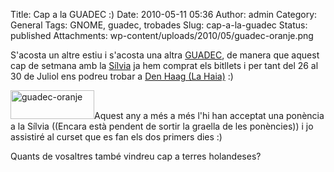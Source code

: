 Title: Cap a la GUADEC :)
Date: 2010-05-11 05:36
Author: admin
Category: General
Tags: GNOME, guadec, trobades
Slug: cap-a-la-guadec
Status: published
Attachments: wp-content/uploads/2010/05/guadec-oranje.png

S'acosta un altre estiu i s'acosta una altra [GUADEC](http://www.guadec.org "Pàgina de la trobada anual d'usuaris i desenvolupadors del GNOME"), de manera que aquest cap de setmana amb la [Sílvia](http://silvia.badall.net "Bloc de la Sílvia") ja hem comprat els bitllets i per tant del 26 al 30 de Juliol ens podreu trobar a [Den Haag (La Haia)](http://ca.wikipedia.org/wiki/La_Haia "Article de la wikipedia catalana sobre la ciutat de La Haia") :)

[<img src="{static}wp-content/uploads/2010/05/guadec-oranje.png" title="guadec-oranje" class="aligncenter size-full wp-image-915" width="134" height="46" />]({static}wp-content/uploads/2010/05/guadec-oranje.png)Aquest any a més a més l'hi han acceptat una ponència a la Sílvia ((Encara està pendent de sortir la graella de les ponències)) i jo assistiré al curset que es fan els dos primers dies :)

Quants de vosaltres també vindreu cap a terres holandeses?
